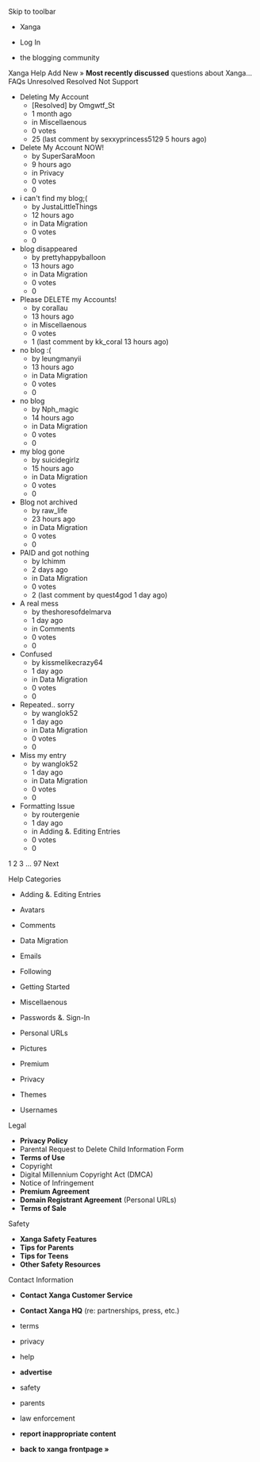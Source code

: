 Skip to toolbar

*   Xanga

*   Log In

*   the blogging community

Xanga Help Add New » **Most recently discussed** questions about Xanga… FAQs Unresolved Resolved Not Support

*   Deleting My Account
    *   \[Resolved\] by Omgwtf\_St
    *   1 month ago
    *   in Miscellaenous
    *   0 votes
    *   25 (last comment by sexxyprincess5129 5 hours ago)
*   Delete My Account NOW!
    *   by SuperSaraMoon
    *   9 hours ago
    *   in Privacy
    *   0 votes
    *   0
*   i can't find my blog;(
    *   by JustaLittleThings
    *   12 hours ago
    *   in Data Migration
    *   0 votes
    *   0
*   blog disappeared
    *   by prettyhappyballoon
    *   13 hours ago
    *   in Data Migration
    *   0 votes
    *   0
*   Please DELETE my Accounts!
    *   by corallau
    *   13 hours ago
    *   in Miscellaenous
    *   0 votes
    *   1 (last comment by kk\_coral 13 hours ago)
*   no blog :(
    *   by leungmanyii
    *   13 hours ago
    *   in Data Migration
    *   0 votes
    *   0
*   no blog
    *   by Nph\_magic
    *   14 hours ago
    *   in Data Migration
    *   0 votes
    *   0
*   my blog gone
    *   by suicidegirlz
    *   15 hours ago
    *   in Data Migration
    *   0 votes
    *   0
*   Blog not archived
    *   by raw\_life
    *   23 hours ago
    *   in Data Migration
    *   0 votes
    *   0
*   PAID and got nothing
    *   by lchimm
    *   2 days ago
    *   in Data Migration
    *   0 votes
    *   2 (last comment by quest4god 1 day ago)
*   A real mess
    *   by theshoresofdelmarva
    *   1 day ago
    *   in Comments
    *   0 votes
    *   0
*   Confused
    *   by kissmelikecrazy64
    *   1 day ago
    *   in Data Migration
    *   0 votes
    *   0
*   Repeated.. sorry
    *   by wanglok52
    *   1 day ago
    *   in Data Migration
    *   0 votes
    *   0
*   Miss my entry
    *   by wanglok52
    *   1 day ago
    *   in Data Migration
    *   0 votes
    *   0
*   Formatting Issue
    *   by routergenie
    *   1 day ago
    *   in Adding &. Editing Entries
    *   0 votes
    *   0

1 2 3 ... 97 Next

Help Categories

*   Adding &. Editing Entries
*   Avatars
*   Comments
*   Data Migration
*   Emails
*   Following
*   Getting Started
*   Miscellaenous

*   Passwords &. Sign-In
*   Personal URLs
*   Pictures
*   Premium
*   Privacy
*   Themes
*   Usernames

Legal

*   **Privacy Policy**
*   Parental Request to Delete Child Information Form
*   **Terms of Use**
*   Copyright
*   Digital Millennium Copyright Act (DMCA)
*   Notice of Infringement
*   **Premium Agreement**
*   **Domain Registrant Agreement** (Personal URLs)
*   **Terms of Sale**

Safety

*   **Xanga Safety Features**
*   **Tips for Parents**
*   **Tips for Teens**
*   **Other Safety Resources**

Contact Information

*   **Contact Xanga Customer Service**
*   **Contact Xanga HQ** (re: partnerships, press, etc.)

*   terms
*   privacy
*   help
*   **advertise**

*   safety
*   parents
*   law enforcement
*   **report inappropriate content**

*   **back to xanga frontpage »**